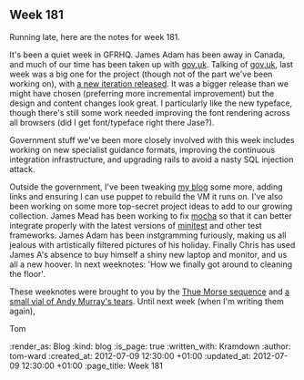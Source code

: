 Week 181
--------
Running late, here are the notes for week 181.

It's been a quiet week in GFRHQ.  James Adam has been away in Canada, and much of our time has been taken up with [gov.uk](https://gov.uk).  Talking of [gov.uk](https://gov.uk), last week was a big one for the project (though not of the part we've been working on), with [a new iteration released](http://digital.cabinetoffice.gov.uk/2012/07/03/introducing-the-next-iteration-of-gov-uk/).  It was a bigger release than we might have chosen (preferring more incremental improvement) but the design and content changes look great.  I particularly like the new typeface, though there's still some work needed improving the font rendering across all browsers (did I get font/typeface right there Jase?).

Government stuff we've been more closely involved with this week includes working on new specialist guidance formats, improving the continuous integration infrastructure, and upgrading rails to avoid a nasty SQL injection attack.

Outside the government, I've been tweaking [my blog](http://tomafro.net) some more, adding links and ensuring I can use puppet to rebuild the VM it runs on.  I've also been working on some more top-secret project ideas to add to our growing collection.  James Mead has been working to fix [mocha](http://gofreerange.com/mocha/docs/) so that it can better integrate properly with the latest versions of [minitest](https://github.com/seattlerb/minitest) and other test frameworks.  James Adam has been instgramming furiously, making us all jealous with artistically filtered pictures of his holiday.  Finally Chris has used James A's absence to buy himself a shiny new laptop and monitor, and us all a new hoover.  In next weeknotes: 'How we finally got around to cleaning the floor'.

These weeknotes were brought to you by the [Thue Morse sequence](http://en.wikipedia.org/wiki/Thue-Morse_sequence) and [a small vial of Andy Murray's tears](http://www.guardian.co.uk/sport/2012/jul/08/andy-murray-wimbledon-roger-federer).  Until next week (when I'm writing them again),

Tom

:render_as: Blog
:kind: blog
:is_page: true
:written_with: Kramdown
:author: tom-ward
:created_at: 2012-07-09 12:30:00 +01:00
:updated_at: 2012-07-09 12:30:00 +01:00
:page_title: Week 181

